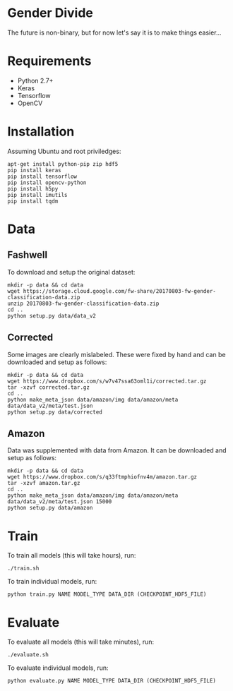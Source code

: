 # Gender Divide

The future is non-binary, but for now let's say it is to make things easier...

# Requirements

- Python 2.7+
- Keras
- Tensorflow
- OpenCV

# Installation

Assuming Ubuntu and root priviledges:

    apt-get install python-pip zip hdf5
    pip install keras
    pip install tensorflow
    pip install opencv-python
    pip install h5py
    pip install imutils
    pip install tqdm

# Data

## Fashwell

To download and setup the original dataset:

    mkdir -p data && cd data
    wget https://storage.cloud.google.com/fw-share/20170803-fw-gender-classification-data.zip
    unzip 20170803-fw-gender-classification-data.zip
    cd ..
    python setup.py data/data_v2

## Corrected

Some images are clearly mislabeled. These were fixed by hand and can be downloaded and setup as follows:

    mkdir -p data && cd data
    wget https://www.dropbox.com/s/w7v47ssa63oml1i/corrected.tar.gz
    tar -xzvf corrected.tar.gz
    cd ..
    python make_meta_json data/amazon/img data/amazon/meta data/data_v2/meta/test.json
    python setup.py data/corrected

## Amazon

Data was supplemented with data from Amazon. It can be downloaded and setup as follows:

    mkdir -p data && cd data
    wget https://www.dropbox.com/s/q33ftmphiofnv4m/amazon.tar.gz
    tar -xzvf amazon.tar.gz
    cd ..
    python make_meta_json data/amazon/img data/amazon/meta data/data_v2/meta/test.json 15000
    python setup.py data/amazon

# Train

To train all models (this will take hours), run:

    ./train.sh

To train individual models, run:

    python train.py NAME MODEL_TYPE DATA_DIR (CHECKPOINT_HDF5_FILE)

# Evaluate

To evaluate all models (this will take minutes), run:

    ./evaluate.sh

To evaluate individual models, run:

    python evaluate.py NAME MODEL_TYPE DATA_DIR (CHECKPOINT_HDF5_FILE)
